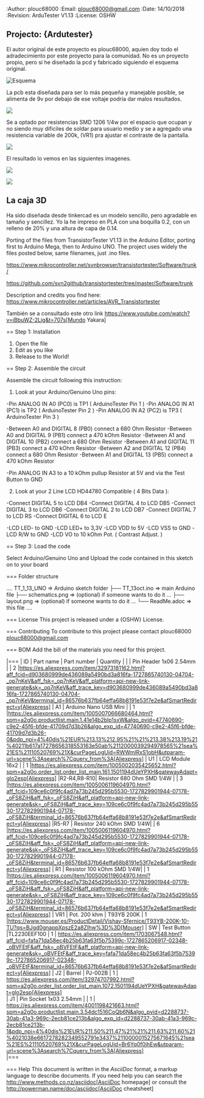 :Author: plouc68000
:Email: plouc68000@gmail.com
:Date: 14/10/2018
:Revision: ArduTester V1.13
:License: OSHW

## Projecto: {Ardutester}

El autor original de este proyecto es plouc68000, aquien doy todo el adradecimiento por este proyecto para la comunidad. No es un proyecto propio, pero si he diseñado la pcd y fabricado siguiendo el esquema original.

![Esquema](image/ESQUEMAARDUTESTER.png)

La pcb esta diseñada para ser lo más pequeña y manejable posible, se alimenta de 9v por debajo de ese voltaje podría dar malos resultados.


![](image/pcbdelanterakikad.png)

Se a optado por resistencias SMD 1206 1/4w por el espacio que ocupan y no siendo muy dificiles de soldar para usuario medio y se a agregado una resistencia variable de 200k, (VR1) pra ajustar el contraste de la pantalla.

![](image/pcbtraserakikad.png)

El resultado lo vemos en las siguientes imagenes.

![](image/pcbdelantera.png)


![](image/pcbTrasera.png)


## La caja 3D

Ha sido diseñada desde tinkercad es un modelo sencillo, pero agradable en tamaño y sencillez. Yo la he impreso en PLA con una boquilla 0.2, con un relleno de 20% y una altura de capa de 0.14.



Porting of the files from TransistorTester V1.13 in the Arduino Editor, 
porting first to Arduino Mega, then to Arduino UNO.
The project uses widely the files posted below, same filenames, just .ino files.

https://www.mikrocontroller.net/svnbrowser/transistortester/Software/trunk/

https://github.com/svn2github/transistortester/tree/master/Software/trunk

Description and credits you find here:
https://www.mikrocontroller.net/articles/AVR_Transistortester

También se a consultado este otro link https://www.youtube.com/watch?v=iBbuWZ-2Ljg&t=707s[Mundo Yakara]

== Step 1: Installation

1. Open the file
2. Edit as you like
3. Release to the World!

== Step 2: Assemble the circuit

Assemble the circuit following this instruction:

1. Look at your Arduino/Genuino Uno pins:

-Pin ANALOG IN A0 (PC0) is TP1 ( ArduinoTester Pin 1 )
-Pin ANALOG IN A1 (PC1) is TP2 ( ArduinoTester Pin 2 ) 
-Pin ANALOG IN A2 (PC2) is TP3 ( ArduinoTester Pin 3 )

-Between A0 and DIGITAL 8 (PB0)  connect a 680 Ohm  Resistor
-Between A0 and DIGITAL 9 (PB1)  connect a 470 kOhm Resistor
-Between A1 and DIGITAL 10 (PB2) connect a 680 Ohm  Resistor
-Between A1 and GIGITAL 11 (PB3) connect a 470 kOhm Resistor
-Between A2 and DIGITAL 12 (PB4) connect a 680 Ohm  Resistor
-Between A1 and DIGITAL 13 (PB5) connect a 470 kOhm Resistor

-Pin ANALOG IN A3 to a 10 kOhm pullup Resistor at 5V and via the Test Button to GND


2. Look at your 2 Line LCD HD44780 Compatible ( 4 Bits Data ):

-Connect DIGITAL 5  to LCD DB4
-Connect DIGITAL 4  to LCD DB5
-Connect DIGITAL 3  to LCD DB6
-Connect DIGITAL 2  to LCD DB7
-Connect DIGITAL 7  to LCD RS
-Connect DIGITAL 6  to LCD E

-LCD LED- to GND
-LCD LED+ to 3,3V
-LCD VDD  to 5V
-LCD VSS  to GND
-LCD R/W  to GND
-LCD VO   to 10 kOhm Pot. ( Contrast Adjust. )

== Step 3: Load the code

Select Arduino/Genuino Uno and
Upload the code contained in this sketch on to your board

=== Folder structure

....
 TT_1_13_UNO             => Arduino sketch folder
  ├── TT_13oct.ino       => main Arduino file
  ├── schematics.png     => (optional) if someone wants to do it ...
  ├── layout.png         => (optional) if someone wants to do it ...
  └── ReadMe.adoc        => this file
....

=== License
This project is released under a {OSHW} License.

=== Contributing
To contribute to this project please contact plouc68000 <plouc68000@gmail.com>

=== BOM
Add the bill of the materials you need for this project.

|===
|  ID        |  Part name                | Part number | Quantity |
|            | Pin Header 1x06 2.54mm    |             | 2        |https://es.aliexpress.com/item/32973181162.html?aff_fcid=d903680999de436089a5490bd3a816fa-1727865740130-04704-_op7nKeV&aff_fsk=_op7nKeV&aff_platform=api-new-link-generate&sk=_op7nKeV&aff_trace_key=d903680999de436089a5490bd3a816fa-1727865740130-04704-_op7nKeV&terminal_id=86576b637fb64effa68b8191e53f7e2e&afSmartRedirect=y[Aliexpress]
|  A1        | Arduino Nano USB Mini     |             | 1        |https://es.aliexpress.com/item/1005007066680464.html?spm=a2g0o.productlist.main.1.41e14b2blp1sxW&algo_pvid=47740690-c9e2-45f6-bfde-41709d7d3b26&algo_exp_id=47740690-c9e2-45f6-bfde-41709d7d3b26-0&pdp_npi=4%40dis%21EUR%213.13%212.95%21%21%213.38%213.19%21%40211b617a17278656318553163e50ab%2112000039294978565%21sea%21ES%21110520769%21X&curPageLogUid=RWWmlRxS1obH&utparam-url=scene%3Asearch%7Cquery_from%3A[Aliexpress]
|  U1        | LCD Module 16x2           |             | 1        |https://es.aliexpress.com/item/1005002035425652.html?spm=a2g0o.order_list.order_list_main.161.1501194dUeYPXH&gatewayAdapt=glo2esp[Aliexpress]
|R2-R4,R8-R10| Resistor 680 Ohm SMD 1/4W |             | 3        |https://es.aliexpress.com/item/1005006119604970.html?aff_fcid=109ce6c0f9fc4ad7a73b245d295b5530-1727829901944-07178-_oFS8ZiH&aff_fsk=_oFS8ZiH&aff_platform=api-new-link-generate&sk=_oFS8ZiH&aff_trace_key=109ce6c0f9fc4ad7a73b245d295b5530-1727829901944-07178-_oFS8ZiH&terminal_id=86576b637fb64effa68b8191e53f7e2e&afSmartRedirect=y[Aliexpress]
|R5-R7       | Resistor 240 kOhm SMD 1/4W|             | 6        |https://es.aliexpress.com/item/1005006119604970.html?aff_fcid=109ce6c0f9fc4ad7a73b245d295b5530-1727829901944-07178-_oFS8ZiH&aff_fsk=_oFS8ZiH&aff_platform=api-new-link-generate&sk=_oFS8ZiH&aff_trace_key=109ce6c0f9fc4ad7a73b245d295b5530-1727829901944-07178-_oFS8ZiH&terminal_id=86576b637fb64effa68b8191e53f7e2e&afSmartRedirect=y[Aliexpress]
|  R1        | Resistor 100 kOhm SMD 1/4W|             | 1        |https://es.aliexpress.com/item/1005006119604970.html?aff_fcid=109ce6c0f9fc4ad7a73b245d295b5530-1727829901944-07178-_oFS8ZiH&aff_fsk=_oFS8ZiH&aff_platform=api-new-link-generate&sk=_oFS8ZiH&aff_trace_key=109ce6c0f9fc4ad7a73b245d295b5530-1727829901944-07178-_oFS8ZiH&terminal_id=86576b637fb64effa68b8191e53f7e2e&afSmartRedirect=y[Aliexpress]
|  VR1       | Pot. 200 khm              | T93YB 200K  | 1        |https://www.mouser.es/ProductDetail/Vishay-Sfernice/T93YB-200K-10-TU?qs=BJgd0gnappXpszE2a8ZIhw%3D%3D[Mouser] 
|  SW        | Test Button               |TL2230EEF100 | 1        | https://es.aliexpress.com/item/1703067548.html?aff_fcid=fafa71da58ec4b25b63fa63f5b75399c-1727865206917-02348-_oBVFEtF&aff_fsk=_oBVFEtF&aff_platform=api-new-link-generate&sk=_oBVFEtF&aff_trace_key=fafa71da58ec4b25b63fa63f5b75399c-1727865206917-02348-_oBVFEtF&terminal_id=86576b637fb64effa68b8191e53f7e2e&afSmartRedirect=y[Aliexpress]
|  J2        | Barrel                    |   PJ-002B   | 1        |     https://es.aliexpress.com/item/32974707992.html?spm=a2g0o.order_list.order_list_main.1072.1501194dUeYPXH&gatewayAdapt=glo2esp[Aliexpress]     
|  J1        | Pin Socket 1x03 2.54mm    |             | 1        | https://es.aliexpress.com/item/4001198421663.html?spm=a2g0o.productlist.main.3.54dc1516CoQb6N&algo_pvid=d2288737-30ab-41a3-969c-2ecb81ce213b&algo_exp_id=d2288737-30ab-41a3-969c-2ecb81ce213b-1&pdp_npi=4%40dis%21EUR%211.50%211.47%21%21%211.63%211.60%21%4021038e6617278282349552791e3437%2110000015275671645%21sea%21ES%21110520769%21X&curPageLogUid=Br6Yq0f0jhEw&utparam-url=scene%3Asearch%7Cquery_from%3A[Aliexpress]        
|===


=== Help
This document is written in the _AsciiDoc_ format, a markup language to describe documents. 
If you need help you can search the http://www.methods.co.nz/asciidoc[AsciiDoc homepage]
or consult the http://powerman.name/doc/asciidoc[AsciiDoc cheatsheet]
